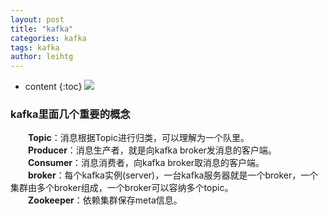 ```yaml
---
layout: post
title: "kafka"
categories: kafka
tags: kafka
author: leihtg
---
```


* content
{:toc}
![](C:\Users\leihtg\Desktop\微信截图_20201115142428.png)

###  kafka里面几个重要的概念

　　**Topic**：消息根据Topic进行归类，可以理解为一个队里。  
　　**Producer**：消息生产者，就是向kafka broker发消息的客户端。  
　　**Consumer**：消息消费者，向kafka broker取消息的客户端。  
　　**broker**：每个kafka实例(server)，一台kafka服务器就是一个broker，一个集群由多个broker组成，一个broker可以容纳多个topic。  
　　**Zookeeper**：依赖集群保存meta信息。  
